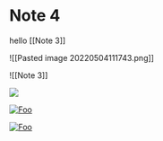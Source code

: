 # Note 4
hello [[Note 3]]

![[Pasted image 20220504111743.png]]

![[Note 3]]


[<img src="http://www.google.com.au/images/nav_logo7.png">](http://google.com.au/)


[![Foo](http://www.google.com.au/images/nav_logo7.png)](http://google.com.au/)

[![Foo](http://www.google.com.au/images/nav_logo7.png)](Note%20.md)

